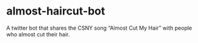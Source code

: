 almost-haircut-bot
==================

A twitter bot that shares the CSNY song “Almost Cut My Hair” with people who almost cut their hair.
